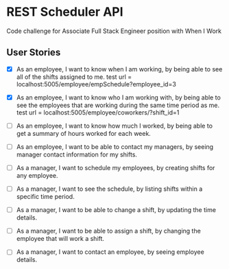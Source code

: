 # REST Scheduler API
Code challenge for Associate Full Stack Engineer position with When I Work

## User Stories

- [x] As an employee, I want to know when I am working, by being able to see all of the shifts assigned to me. test url = localhost:5005/employee/empSchedule?employee_id=3
- [x] As an employee, I want to know who I am working with, by being able to see the employees that are working during the same time period as me. test url = localhost:5005/employee/coworkers/?shift_id=1
- [ ] As an employee, I want to know how much I worked, by being able to get a summary of hours worked for each week.
- [ ] As an employee, I want to be able to contact my managers, by seeing manager contact information for my shifts.

- [ ] As a manager, I want to schedule my employees, by creating shifts for any employee.
- [ ] As a manager, I want to see the schedule, by listing shifts within a specific time period.
- [ ] As a manager, I want to be able to change a shift, by updating the time details.
- [ ] As a manager, I want to be able to assign a shift, by changing the employee that will work a shift.
- [ ] As a manager, I want to contact an employee, by seeing employee details.